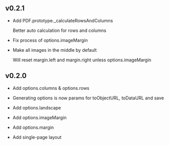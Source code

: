 ## v0.2.1

- Add PDF.prototype._calculateRowsAndColumns

    Better auto calculation for rows and columns

- Fix process of options.imageMargin

- Make all images in the middle by default

    Will reset margin.left and margin.right unless options.imageMargin

## v0.2.0

- Add options.columns & options.rows

- Generating options is now params for toObjectURL, toDataURL and save

- Add options.landscape

- Add options.imageMargin

- Add options.margin

- Add single-page layout
